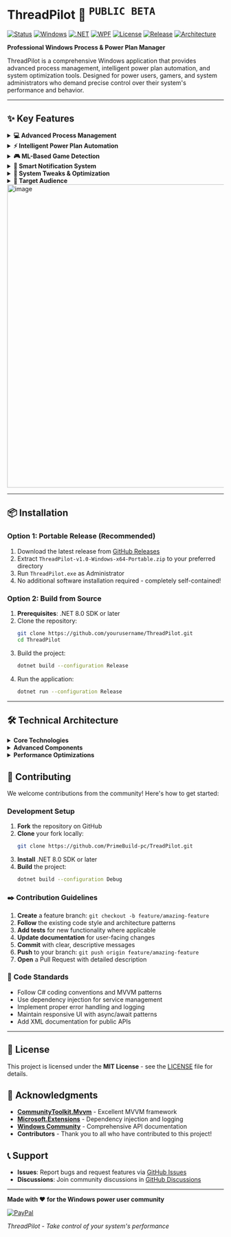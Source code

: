 # ThreadPilot 🚀 <sup><kbd>PUBLIC BETA</kbd></sup>

[![Status](https://img.shields.io/badge/Status-Public%20Beta-orange.svg)]()
[![Windows](https://img.shields.io/badge/Windows-10%2F11-blue?logo=windows&logoColor=white)](https://www.microsoft.com/windows)
[![.NET](https://img.shields.io/badge/.NET-8.0-purple?logo=dotnet&logoColor=white)](https://dotnet.microsoft.com/)
[![WPF](https://img.shields.io/badge/WPF-Windows%20Presentation%20Foundation-blue?logo=microsoft&logoColor=white)](https://docs.microsoft.com/en-us/dotnet/desktop/wpf/)
[![License](https://img.shields.io/badge/License-MIT-green.svg)](LICENSE)
[![Release](https://img.shields.io/badge/Release-Latest-brightgreen)](../../releases)
[![Architecture](https://img.shields.io/badge/Architecture-x64-red?logo=windows&logoColor=white)](https://docs.microsoft.com/en-us/windows/win32/)

**Professional Windows Process & Power Plan Manager**

ThreadPilot is a comprehensive Windows application that provides advanced process management, intelligent power plan automation, and system optimization tools. Designed for power users, gamers, and system administrators who demand precise control over their system's performance and behavior.

---

## ✨ Key Features

<details>
  <summary><b>💻 Advanced Process Management</b></summary>
  <br>

- **Virtualized Process Loading** - Handle 5000+ processes with smooth performance
- **Real-time Process Monitoring** - Live updates with intelligent refresh management
- **Advanced CPU Affinity Control** - Topology-aware core selection and assignment
- **Intel Hybrid Architecture Support** - P-core/E-core detection and optimization
- **AMD CCD Awareness** - Core Complex Die management for Ryzen processors
- **Process Priority Management** - Fine-grained priority control with profiles
- **Smart Search & Filtering** - Quick process discovery with active application focus
</details>

<details>
  <summary><b>⚡ Intelligent Power Plan Automation</b></summary>
  <br>

- **Automatic Power Plan Switching** - Process-based power plan associations
- **Conditional Profile System** - Rule-based automation with complex triggers
- **Custom Power Plan Import** - Support for .pow configuration files
- **Real-time Power Monitoring** - Live power plan status and switching
- **Game Boost Mode** - Automatic performance optimization for detected games
</details>

<details>
  <summary><b>🎮 ML-Based Game Detection</b></summary>
  <br>

- **95% Accuracy Game Recognition** - Machine learning-powered game identification
- **Automatic Performance Optimization** - Smart resource allocation for gaming
- **Performance Metrics Tracking** - Real-time FPS estimation and resource monitoring
- **Manual Override System** - User-controlled game classification with persistence
</details>

<details>
  <summary><b>🔔 Smart Notification System</b></summary>
  <br>

- **Intelligent Throttling** - Spam reduction with priority-based queuing
- **Do Not Disturb Mode** - Time-based and manual notification control
- **Category Management** - Granular notification preferences by type
- **Deduplication** - Automatic filtering of redundant notifications
</details>

<details>
  <summary><b>🔧 System Tweaks & Optimization</b></summary>
  <br>

- **Core Parking Control** - CPU core parking management
- **C-States Management** - Power state optimization
- **System Service Tweaks** - SysMain, Prefetch, and power throttling control
- **HPET Configuration** - High Precision Event Timer optimization
- **Scheduling Optimization** - High priority scheduling category management
</details>

<details>
  <summary><b>🎯 Target Audience</b></summary>
  <br>

- **Power Users** - Advanced Windows users seeking granular system control
- **Gamers** - Enthusiasts wanting optimized gaming performance
- **System Administrators** - IT professionals managing multiple systems
- **Content Creators** - Users requiring precise resource allocation for demanding applications
- **Overclockers & Enthusiasts** - Hardware enthusiasts fine-tuning system performance
</details>

<img width="1253" height="703" alt="image" src="https://github.com/user-attachments/assets/a1e37a2e-0817-463d-9f1f-c4e4a8e16d72" />

---

## 📦 **Installation**

### **Option 1: Portable Release (Recommended)**
1. Download the latest release from [GitHub Releases](https://github.com/yourusername/ThreadPilot/releases)
2. Extract `ThreadPilot-v1.0-Windows-x64-Portable.zip` to your preferred directory
3. Run `ThreadPilot.exe` as Administrator
4. No additional software installation required - completely self-contained!

### **Option 2: Build from Source**
1. **Prerequisites**: .NET 8.0 SDK or later
2. Clone the repository:
   ```bash
   git clone https://github.com/yourusername/ThreadPilot.git
   cd ThreadPilot
   ```
3. Build the project:
   ```bash
   dotnet build --configuration Release
   ```
4. Run the application:
   ```bash
   dotnet run --configuration Release
   ```

---

## 🛠️ **Technical Architecture**

<details>
  <summary><b>Core Technologies</b></summary>
  <br>

- **.NET 8.0** - Latest long-term support framework
- **WPF (Windows Presentation Foundation)** - Modern Windows UI framework
- **MVVM Architecture** - Clean separation using CommunityToolkit.Mvvm
- **Dependency Injection** - Microsoft.Extensions.DependencyInjection container
- **Async/Await** - Responsive UI with non-blocking operations
</details>

<details>
  <summary><b>Advanced Components</b></summary>
  <br>

- **WMI Integration** - Windows Management Instrumentation for system access
- **JSON Configuration** - Flexible profile and settings storage
- **Real-time Monitoring** - Background services with intelligent throttling
- **Memory Management** - Efficient caching and resource cleanup
- **Error Handling** - Comprehensive logging with correlation IDs
</details>

<details>
  <summary><b>Performance Optimizations</b></summary>
  <br>

- **Virtualized UI** - Handle large datasets without performance impact
- **Background Processing** - Non-blocking operations with progress tracking
- **Intelligent Caching** - LRU-based caching with automatic cleanup
- **Resource Monitoring** - Proactive memory and handle management
</details>

## 🤝 **Contributing**

We welcome contributions from the community! Here's how to get started:

### **Development Setup**
1. **Fork** the repository on GitHub
2. **Clone** your fork locally:
   ```bash
   git clone https://github.com/PrimeBuild-pc/TreadPilot.git
   ```
3. **Install** .NET 8.0 SDK or later
4. **Build** the project:
   ```bash
   dotnet build --configuration Debug
   ```

### ✒️ **Contribution Guidelines**
1. **Create** a feature branch: `git checkout -b feature/amazing-feature`
2. **Follow** the existing code style and architecture patterns
3. **Add tests** for new functionality where applicable
4. **Update documentation** for user-facing changes
5. **Commit** with clear, descriptive messages
6. **Push** to your branch: `git push origin feature/amazing-feature`
7. **Open** a Pull Request with detailed description

### 🗿 **Code Standards**
- Follow C# coding conventions and MVVM patterns
- Use dependency injection for service management
- Implement proper error handling and logging
- Maintain responsive UI with async/await patterns
- Add XML documentation for public APIs

---

## 📄 **License**

This project is licensed under the **MIT License** - see the [LICENSE](LICENSE) file for details.

## 🙏 **Acknowledgments**

- **[CommunityToolkit.Mvvm](https://github.com/CommunityToolkit/dotnet)** - Excellent MVVM framework
- **[Microsoft.Extensions](https://docs.microsoft.com/en-us/dotnet/core/extensions/)** - Dependency injection and logging
- **[Windows Community](https://docs.microsoft.com/en-us/windows/)** - Comprehensive API documentation
- **Contributors** - Thank you to all who have contributed to this project!

## 📞 **Support**

- **Issues**: Report bugs and request features via [GitHub Issues](https://github.com/PrimeBuild-pc/ThreadPilot/issues)
- **Discussions**: Join community discussions in [GitHub Discussions](https://github.com/PrimeBuild-pc/ThreadPilot/discussions)

---

**Made with ❤️ for the Windows power user community**

[![PayPal](https://img.shields.io/badge/Supporta%20su-PayPal-blue?logo=paypal)](https://paypal.me/PrimeBuildOfficial?country.x=IT&locale.x=it_IT)

*ThreadPilot - Take control of your system's performance*

